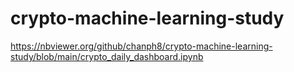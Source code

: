 # crypto-machine-learning-study
https://nbviewer.org/github/chanph8/crypto-machine-learning-study/blob/main/crypto_daily_dashboard.ipynb
